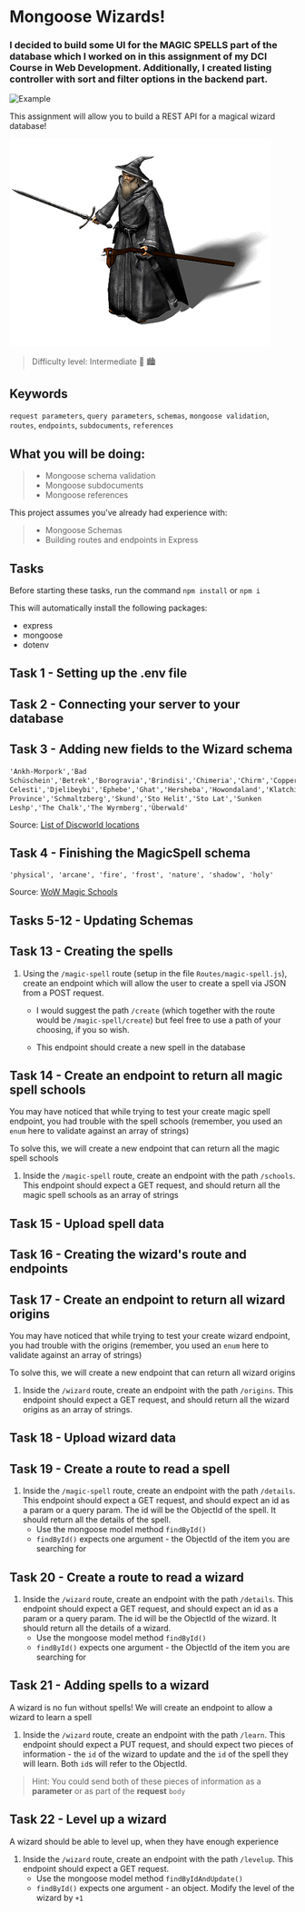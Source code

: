 # Mongoose Wizards!


### I decided to build some UI for the MAGIC SPELLS part of the database which I worked on in this assignment of my DCI Course in Web Development. Additionally, I created listing controller with sort and filter options in the backend part.
![Example](./spells.gif)

This assignment will allow you to build a REST API for a magical wizard database!

![Wizard](./wizard.gif)

> Difficulty level: Intermediate 🥸 🏙️

## Keywords

`request parameters`, `query parameters`, `schemas`, `mongoose validation`, `routes`, `endpoints`, `subdocuments`, `references`

## What you will be doing:

> - Mongoose schema validation
> - Mongoose subdocuments
> - Mongoose references

This project assumes you've already had experience with:

> - Mongoose Schemas
> - Building routes and endpoints in Express

## Tasks

Before starting these tasks, run the command `npm install` or `npm i`

This will automatically install the following packages:
- express
- mongoose
- dotenv

## Task 1 - Setting up the .env file

## Task 2 - Connecting your server to your database
## Task 3 - Adding new fields to the Wizard schema

```text
'Ankh-Morpork','Bad Schüschein','Betrek','Borogravia','Brindisi','Chimeria','Chirm','Copperhead','Cori Celesti','Djelibeybi','Ephebe','Ghat','Hersheba','Howondaland','Klatchistan','Lipwig','Rehigreed Province','Schmaltzberg','Skund','Sto Helit','Sto Lat','Sunken Leshp','The Chalk','The Wyrmberg','Überwald'
```

Source: [List of Discworld locations](https://wiki.lspace.org/mediawiki/List_of_Discworld_locations)
## Task 4 - Finishing the MagicSpell schema

```text
'physical', 'arcane', 'fire', 'frost', 'nature', 'shadow', 'holy'
```

Source: [WoW Magic Schools](https://wowpedia.fandom.com/wiki/Magic_schools)

## Tasks 5-12 - Updating Schemas
## Task 13 - Creating the spells


1. Using the `/magic-spell` route (setup in the file `Routes/magic-spell.js`), create an endpoint which will allow the user to create a spell via JSON from a POST request.
   - I would suggest the path `/create` (which together with the route would be `/magic-spell/create`) but feel free to use a path of your choosing, if you so wish.

   - This endpoint should create a new spell in the database
## Task 14 - Create an endpoint to return all magic spell schools

You may have noticed that while trying to test your create magic spell endpoint, you had trouble with the spell schools (remember, you used an `enum` here to validate against an array of strings)

To solve this, we will create a new endpoint that can return all the magic spell schools

1. Inside the `/magic-spell` route, create an endpoint with the path `/schools`. This endpoint should expect a GET request, and should return all the magic spell schools as an array of strings

## Task 15 - Upload spell data
## Task 16 - Creating the wizard's route and endpoints
## Task 17 - Create an endpoint to return all wizard origins

You may have noticed that while trying to test your create wizard endpoint, you had trouble with the origins (remember, you used an `enum` here to validate against an array of strings)

To solve this, we will create a new endpoint that can return all wizard origins

1. Inside the `/wizard` route, create an endpoint with the path `/origins`. This endpoint should expect a GET request, and should return all the wizard origins as an array of strings.

## Task 18 - Upload wizard data
## Task 19 - Create a route to read a spell

1. Inside the `/magic-spell` route, create an endpoint with the path `/details`. This endpoint should expect a GET request, and should expect an id as a param or a query param. The id will be the ObjectId of the spell. It should return all the details of the spell.
   - Use the mongoose model method `findById()`
   - `findById()` expects one argument - the ObjectId of the item you are searching for


## Task 20 - Create a route to read a wizard

1. Inside the `/wizard` route, create an endpoint with the path `/details`. This endpoint should expect a GET request, and should expect an id as a param or a query param. The id will be the ObjectId of the wizard. It should return all the details of a wizard.
   - Use the mongoose model method `findById()`
   - `findById()` expects one argument - the ObjectId of the item you are searching for

## Task 21 - Adding spells to a wizard

A wizard is no fun without spells! We will create an endpoint to allow a wizard to learn a spell

1. Inside the `/wizard` route, create an endpoint with the path `/learn`. This endpoint should expect a PUT request, and should expect two pieces of information - the `id` of the wizard to update and the `id` of the spell they will learn. Both `id`s will refer to the ObjectId.

> Hint: You could send both of these pieces of information as a **parameter** or as part of the **request** `body`

## Task 22 - Level up a wizard

A wizard should be able to level up, when they have enough experience

1. Inside the `/wizard` route, create an endpoint with the path `/levelup`. This endpoint should expect a GET request.
   - Use the mongoose model method `findByIdAndUpdate()`
   - `findById()` expects one argument - an object. Modify the level of the wizard by `+1`
